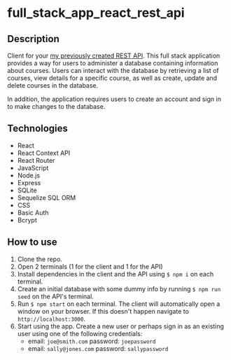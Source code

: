 # full_stack_app_react_rest_api

## Description

Client for your [my previously created REST API](https://github.com/eduardoaosorio/rest_api_sql). This full stack application provides a way for users to administer a database containing information about courses. Users can interact with the database by retrieving a list of courses, view details for a specific course, as well as create, update and delete courses in the database.

In addition, the application requires users to create an account and sign in to make changes to the database.

## Technologies

- React
- React Context API
- React Router
- JavaScript
- Node.js
- Express
- SQLite
- Sequelize SQL ORM
- CSS
- Basic Auth
- Bcrypt

## How to use

1. Clone the repo.
2. Open 2 terminals (1 for the client and 1 for the API)
3. Install dependencies in the client and the API using `$ npm i` on each terminal.
4. Create an initial database with some dummy info by running `$ npm run seed` on the API's terminal.
5. Run `$ npm start` on each terminal. The client will automatically open a window on your browser. If this doesn't happen navigate to `http://localhost:3000`.
6. Start using the app. Create a new user or perhaps sign in as an existing user using one of the following credentials:
   - email: `joe@smith.com` password: `joepassword`
   - email: `sally@jones.com` password: `sallypassword`
